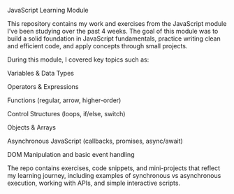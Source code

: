 JavaScript Learning Module

This repository contains my work and exercises from the JavaScript module I’ve been studying over the past 4 weeks.
The goal of this module was to build a solid foundation in JavaScript fundamentals, practice writing clean and efficient code, and apply concepts through small projects.

During this module, I covered key topics such as:

Variables & Data Types

Operators & Expressions

Functions (regular, arrow, higher-order)

Control Structures (loops, if/else, switch)

Objects & Arrays

Asynchronous JavaScript (callbacks, promises, async/await)

DOM Manipulation and basic event handling

The repo contains exercises, code snippets, and mini-projects that reflect my learning journey, 
including examples of synchronous vs asynchronous execution, working with APIs, and simple interactive scripts.
